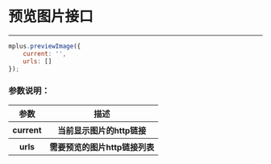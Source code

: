# 预览图片接口

---

```javascript
mplus.previewImage({
    current: '', 
    urls: [] 
});

```
### 参数说明：

<table>
  <tr>
    <th>参数</th>
    <th>描述</th>
  </tr>
  <tr>
    <th>current</th>
    <th>当前显示图片的http链接</th>
  </tr>
  <tr>
    <th>urls</th>
    <th>需要预览的图片http链接列表</th>
  </tr>
</table>